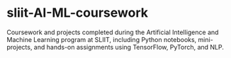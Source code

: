 # sliit-AI-ML-coursework
Coursework and projects completed during the Artificial Intelligence and Machine Learning program at SLIIT, including Python notebooks, mini-projects, and hands-on assignments using TensorFlow, PyTorch, and NLP.

